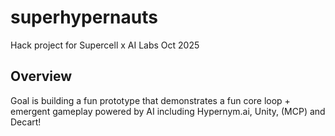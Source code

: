 # superhypernauts
Hack project for Supercell x AI Labs Oct 2025

## Overview

Goal is building a fun prototype that demonstrates a fun core loop + emergent gameplay powered by AI including Hypernym.ai, Unity, (MCP) and Decart!